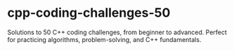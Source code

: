 # cpp-coding-challenges-50
Solutions to 50 C++ coding challenges, from beginner to advanced. Perfect for practicing algorithms, problem-solving, and C++ fundamentals.
